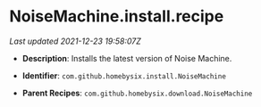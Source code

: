 # NoiseMachine.install.recipe

_Last updated 2021-12-23 19:58:07Z_

- **Description**: Installs the latest version of Noise Machine.

- **Identifier**: `com.github.homebysix.install.NoiseMachine`

- **Parent Recipes**: `com.github.homebysix.download.NoiseMachine`